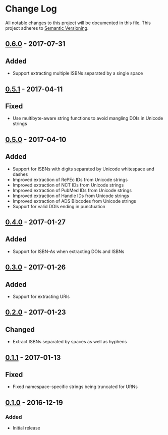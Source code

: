# Change Log
All notable changes to this project will be documented in this file. This
project adheres to [Semantic Versioning](http://semver.org/).

## [0.6.0] - 2017-07-31
## Added
- Support extracting multiple ISBNs separated by a single space

## [0.5.1] - 2017-04-11
## Fixed
- Use multibyte-aware string functions to avoid mangling DOIs in Unicode strings

## [0.5.0] - 2017-04-10
## Added
- Support for ISBNs with digits separated by Unicode whitespace and dashes
- Improved extraction of RePEc IDs from Unicode strings
- Improved extraction of NCT IDs from Unicode strings
- Improved extraction of PubMed IDs from Unicode strings
- Improved extraction of Handle IDs from Unicode strings
- Improved extraction of ADS Bibcodes from Unicode strings
- Support for valid DOIs ending in punctuation

## [0.4.0] - 2017-01-27
## Added
- Support for ISBN-As when extracting DOIs and ISBNs

## [0.3.0] - 2017-01-26
## Added
- Support for extracting URIs

## [0.2.0] - 2017-01-23
## Changed
- Extract ISBNs separated by spaces as well as hyphens

## [0.1.1] - 2017-01-13
## Fixed
- Fixed namespace-specific strings being truncated for URNs

## [0.1.0] - 2016-12-19
### Added
- Initial release

[0.1.0]: https://github.com/altmetric/php-identifiers/releases/tag/v0.1.0
[0.1.1]: https://github.com/altmetric/php-identifiers/releases/tag/v0.1.1
[0.2.0]: https://github.com/altmetric/php-identifiers/releases/tag/v0.2.0
[0.3.0]: https://github.com/altmetric/php-identifiers/releases/tag/v0.3.0
[0.4.0]: https://github.com/altmetric/php-identifiers/releases/tag/v0.4.0
[0.5.0]: https://github.com/altmetric/php-identifiers/releases/tag/v0.5.0
[0.5.1]: https://github.com/altmetric/php-identifiers/releases/tag/v0.5.1
[0.6.0]: https://github.com/altmetric/php-identifiers/releases/tag/v0.6.0
